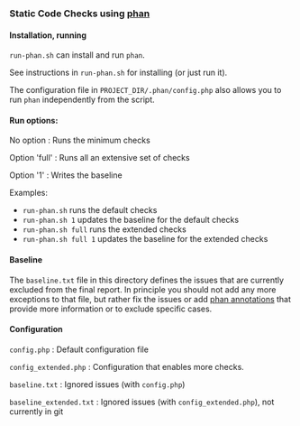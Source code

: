 ### Static Code Checks using [phan]

#### Installation, running

`run-phan.sh` can install and run `phan`.

See instructions in `run-phan.sh` for installing (or just run it).

The configuration file in `PROJECT_DIR/.phan/config.php` also allows you to run
`phan` independently from the script.

#### Run options:

No option : Runs the minimum checks

Option 'full' : Runs all an extensive set of checks

Option '1' : Writes the baseline

Examples:

- `run-phan.sh` runs the default checks
- `run-phan.sh 1` updates the baseline for the default checks
- `run-phan.sh full` runs the extended checks
- `run-phan.sh full 1` updates the baseline for the extended checks

#### Baseline

The `baseline.txt` file in this directory defines the issues that are currently
excluded from the final report. In principle you should not add any more
exceptions to that file, but rather fix the issues or add [phan annotations]
that provide more information or to exclude specific cases.

#### Configuration

`config.php` : Default configuration file

`config_extended.php` : Configuration that enables more checks.

`baseline.txt` : Ignored issues (with `config.php`)

`baseline_extended.txt` : Ignored issues (with `config_extended.php`), not
currently in git

[phan]: https://github.com/phan/phan/wiki/Getting-Started
[phan annotations]: https://github.com/phan/phan/wiki/Annotating-Your-Source-Code

